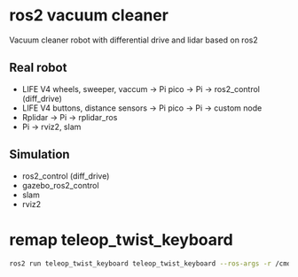 # ros2 vacuum cleaner 
Vacuum cleaner robot with differential drive and lidar based on ros2

## Real robot
- LIFE V4 wheels, sweeper, vaccum -> Pi pico -> Pi -> ros2_control (diff_drive)
- LIFE V4 buttons, distance sensors -> Pi pico -> Pi -> custom node
- Rplidar -> Pi -> rplidar_ros
- Pi -> rviz2, slam

## Simulation
- ros2_control (diff_drive)
- gazebo_ros2_control
- slam
- rviz2

# remap teleop_twist_keyboard
```bash
ros2 run teleop_twist_keyboard teleop_twist_keyboard --ros-args -r /cmd_vel:=/diffbot_base_controller/cmd_vel_unstamped
```
